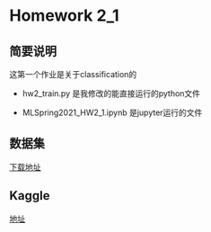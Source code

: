 # Homework 2_1

## 简要说明

这第一个作业是关于classification的

- hw2_train.py 是我修改的能直接运行的python文件

- MLSpring2021_HW2_1.ipynb 是jupyter运行的文件

## 数据集

[下载地址](https://drive.google.com/uc?id=1HPkcmQmFGu-3OknddKIa5dNDsR05lIQR)

## Kaggle

[地址](https://www.kaggle.com/c/ml2021spring-hw2/submissions)